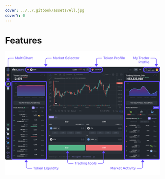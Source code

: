 ```yaml
---
cover: ../../.gitbook/assets/All.jpg
coverY: 0
---
```


# Features

![](<../../.gitbook/assets/DexGuru Getting Started.png>)
